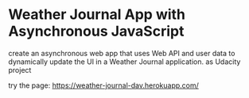 # Weather Journal App with Asynchronous JavaScript


create an asynchronous web app that uses Web API and user data to dynamically update the UI in a Weather Journal application. as Udacity project

try the page: https://weather-journal-dav.herokuapp.com/
